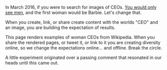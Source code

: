 In March 2016, if you were to search for images of CEOs. <a href="https://twitter.com/brunosan/status/712102273430650880">You would only see men</a>, and the first woman would be Barbie. Let's change that.



When you create, link, or share create content with the worlds "CEO" and an image, you are building the expectation of results. </p>

This page renders examples of woman CEOs from Wikipedia. When you share the rendered pages, or tweet it, or link to it you are creating diversity online, so we change the expectations online... and offline. Break the circle.


A little experiment originated over a passing comment that resonated in our heads until this came out.
